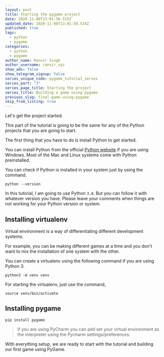 ```yaml
---
layout: post
title: Starting the pygame project
date: 2020-11-08T13:01:50.515Z
updated_date: 2020-11-08T13:01:50.534Z
published: true
tags:
  - python
  - pygame
categories:
  - python
  - pygame
author_name: Ranvir Singh
author_username: ranvir_xyz
show_ads: false
show_telegram_signup: false
series_unique_code: pygame_tutorial_series
series_part: "3"
series_page_title: Starting the project
series_title: Building a game using pygame
previous_slug: final-game-using-pygame
skip_from_listing: true
---
```

Let's get the project started.

This part of the tutorial is going to be the same for any of the Python projects that you are going to start.

The first thing that you have to do is install Python to get started.

You can install Python from the official [Python website](https://www.python.org/) if you are using Windows. Most of the Mac and Linux systems come with Python preinstalled.

You can check if Python is installed in your system just by using the command.

```shell
python --version
```

In this tutorial, I am going to use Python `3.8`. But you can follow it with whatever version you have. Please leave your comments when things are not working for your Python version or system.

## Installing virtualenv

Virtual environment is a way of differentiating different development systems.

For example, you can be making different games at a time and you don't want to mix the installation of one system with the other.

You can create a virtualenv using the following command if you are using Python 3.

```shell
python3 -m venv venv
```

For starting the virtualenv, just use the command,

```shell
source venv/bin/activate
```

## Installing pygame

```shell
pip install pygame
```

> If you are using PyCharm you can add set your virtual environment as the interpreter using the Pycharm settings/preferences.

With everything setup, we are ready to start with the tutorial and building our first game using PyGame.